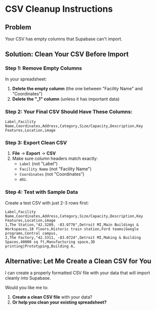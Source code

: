 # CSV Cleanup Instructions

## Problem
Your CSV has empty columns that Supabase can't import.

## Solution: Clean Your CSV Before Import

### Step 1: Remove Empty Columns
In your spreadsheet:
1. **Delete the empty column** (the one between "Facility Name" and "Coordinates")
2. **Delete the "_1" column** (unless it has important data)

### Step 2: Your Final CSV Should Have These Columns:
```
Label,Facility Name,Coordinates,Address,Category,Size/Capacity,Description,Key Features,Location,image
```

### Step 3: Export Clean CSV
1. **File** → **Export** → **CSV**
2. Make sure column headers match exactly:
   - `Label` (not "Label")
   - `Facility Name` (not "Facility Name")
   - `Coordinates` (not "Coordinates")
   - etc.

### Step 4: Test with Sample Data
Create a test CSV with just 2-3 rows first:

```csv
Label,Facility Name,Coordinates,Address,Category,Size/Capacity,Description,Key Features,Location,image
1,The Station,"42.3289, -83.0776",Detroit MI,Main Buildings & Workspaces,18 floors,Historic train station,Ford teams|Google programs,Central campus,
2,The Factory,"42.3311, -83.0724",Detroit MI,Making & Building Spaces,40000 sq ft,Manufacturing space,3D printing|Prototyping,Building A,
```

## Alternative: Let Me Create a Clean CSV for You

I can create a properly formatted CSV file with your data that will import cleanly into Supabase.

Would you like me to:
1. **Create a clean CSV file** with your data?
2. **Or help you clean your existing spreadsheet?**
